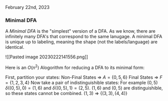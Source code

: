 February 22nd, 2023

### Minimal DFA

A *Minimal DFA* is the "simplest" version of a DFA. As we know, there are infinitely many DFA's that correspond to the same lanugage. A minimal DFA is unique up to labeling, meaning the shape (not the labels/language) are identical.

![[Pasted image 20230222141556.png]]

Here is an $O(n^2)$ Alogorithm for reducing a DFA to its minimal form:

First, partition your states:
	Non-Final States => $A = \{0, 5, 6\}$
	Final States => $F = \{1,2,3,4\}$
Now take a pair of indistinguishible states: For example $(0, 5)$
$\delta((0,5), 0) = (1, 6)$ and $\delta((0,5), 1) = (2, 5)$. $(1,6)$ and $(0,5)$ are distinguishible, so these states cannot be combined.
$(1,3)$ => $\{(3,3), (4,4)\}$ 